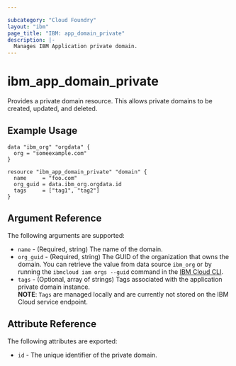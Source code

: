 ```yaml
---

subcategory: "Cloud Foundry"
layout: "ibm"
page_title: "IBM: app_domain_private"
description: |-
  Manages IBM Application private domain.
---
```


# ibm\_app_domain_private

Provides a private domain resource. This allows private domains to be created, updated, and deleted.

## Example Usage

```hcl
data "ibm_org" "orgdata" {
  org = "someexample.com"
}

resource "ibm_app_domain_private" "domain" {
  name     = "foo.com"
  org_guid = data.ibm_org.orgdata.id
  tags     = ["tag1", "tag2"]
}
```

## Argument Reference

The following arguments are supported:

* `name` - (Required, string) The name of the domain.
* `org_guid` - (Required, string) The GUID of the organization that owns the domain. You can retrieve the value from data source `ibm_org` or by running the `ibmcloud iam orgs --guid` command in the [IBM Cloud CLI](https://cloud.ibm.com/docs/cli?topic=cloud-cli-getting-started).
* `tags` - (Optional, array of strings) Tags associated with the application private domain instance.  
  **NOTE**: `Tags` are managed locally and are currently not stored on the IBM Cloud service endpoint.

## Attribute Reference

The following attributes are exported:

* `id` - The unique identifier of the private domain.
